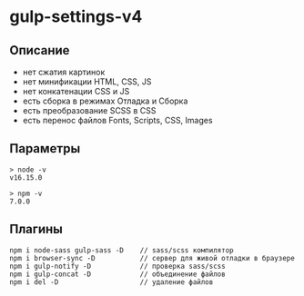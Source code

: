 # gulp-settings-v4

## Описание

* нет сжатия картинок
* нет минификации HTML, CSS, JS
* нет конкатенации CSS и JS
* есть сборка в режимах Отладка и Сборка
* есть преобразование SCSS в CSS
* есть перенос файлов Fonts, Scripts, CSS, Images

## Параметры

```
> node -v
v16.15.0

> npm -v
7.0.0
```

## Плагины

```
npm i node-sass gulp-sass -D    // sass/scss компилятор
npm i browser-sync -D           // сервер для живой отладки в браузере
npm i gulp-notify -D            // проверка sass/scss
npm i gulp-concat -D            // объединение файлов
npm i del -D                    // удаление файлов
```

